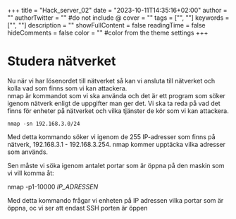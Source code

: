 +++
title = "Hack_server_02"
date = "2023-10-11T14:35:16+02:00"
author = ""
authorTwitter = "" #do not include @
cover = ""
tags = ["", ""]
keywords = ["", ""]
description = ""
showFullContent = false
readingTime = false
hideComments = false
color = "" #color from the theme settings
+++

# Studera nätverket

Nu när vi har lösenordet till nätverket så kan vi ansluta till nätverket och kolla vad som finns som vi kan attackera.
<br> nmap är kommandot som vi ska använda och det är ett program som söker igenom nätverk enligt de uppgifter man ger det. Vi ska ta reda på vad det finns för enheter på nätverket och vilka tjänster de kör som vi kan attackera.

    nmap -sn 192.168.3.0/24

Med detta kommando söker vi igenom de 255 IP-adresser som finns på nätverk, 192.168.3.1 - 192.168.3.254. nmap kommer upptäcka vilka adresser som används.

Sen måste vi söka igenom antalet portar som är öppna på den maskin som vi vill komma åt:

nmap -p1-10000 *IP_ADRESSEN*

Med detta kommando frågar vi enheten på IP adressen vilka portar som är öppna, oc vi ser att endast SSH porten är öppen